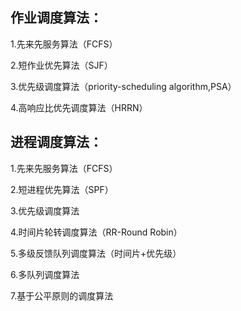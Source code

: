 ## 作业调度算法：

1.先来先服务算法（FCFS）

2.短作业优先算法（SJF）

3.优先级调度算法（priority-scheduling algorithm,PSA）

4.高响应比优先调度算法（HRRN）

## 进程调度算法：

1.先来先服务算法（FCFS）

2.短进程优先算法（SPF）

3.优先级调度算法

4.时间片轮转调度算法（RR-Round Robin）

5.多级反馈队列调度算法（时间片+优先级）

6.多队列调度算法

7.基于公平原则的调度算法
